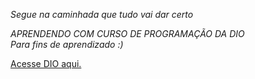 *Segue na caminhada que tudo vai dar certo*

*APRENDENDO COM CURSO DE PROGRAMAÇÃO DA DIO*
<br>*Para fins de aprendizado :)*

[Acesse DIO aqui.](https://www.dio.me/)
